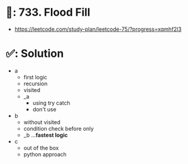 # 📄: 733. Flood Fill

- https://leetcode.com/study-plan/leetcode-75/?progress=xqmhf2l3

# ✅: Solution

- a
  - first logic
  - recursion
  - visited
  - _a
    - using try catch
    - don't use
- b
  - without visited
  - condition check before only
  - _b ...**fastest logic**
- c
  - out of the box
  - python approach
